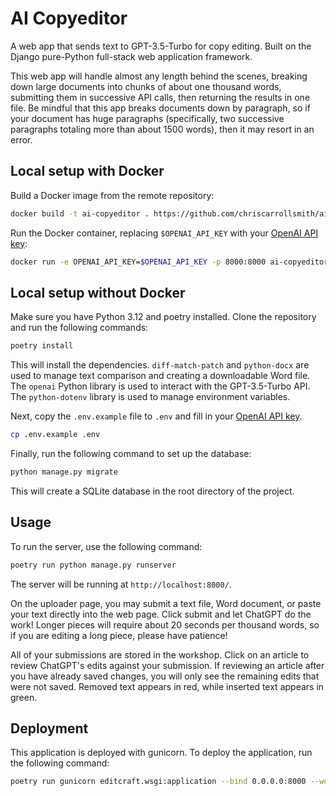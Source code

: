 # AI Copyeditor
A web app that sends text to GPT-3.5-Turbo for copy editing. Built on the Django pure-Python full-stack web application framework.

This web app will handle almost any length behind the scenes, breaking down large documents into chunks of about one thousand words, submitting them in successive API calls, then returning the results in one file. Be mindful that this app breaks documents down by paragraph, so if your document has huge paragraphs (specifically, two successive paragraphs totaling more than about 1500 words), then it may resort in an error. 

## Local setup with Docker

Build a Docker image from the remote repository:

```bash
docker build -t ai-copyeditor . https://github.com/chriscarrollsmith/ai-copyeditor.git
```

Run the Docker container, replacing `$OPENAI_API_KEY` with your [OpenAI API key](https://platform.openai.com/account/api-keys/):

```bash
docker run -e OPENAI_API_KEY=$OPENAI_API_KEY -p 8000:8000 ai-copyeditor
```

## Local setup without Docker

Make sure you have Python 3.12 and poetry installed. Clone the repository and run the following commands:

```bash
poetry install
```

This will install the dependencies. `diff-match-patch` and `python-docx` are used to manage text comparison and creating a downloadable Word file. The `openai` Python library is used to interact with the GPT-3.5-Turbo API. The `python-dotenv` library is used to manage environment variables.

Next, copy the `.env.example` file to `.env` and fill in your [OpenAI API key](https://platform.openai.com/account/api-keys/).

```bash
cp .env.example .env
```

Finally, run the following command to set up the database:

```bash
python manage.py migrate
```

This will create a SQLite database in the root directory of the project.

## Usage

To run the server, use the following command:

```bash
poetry run python manage.py runserver
```

The server will be running at `http://localhost:8000/`.

On the uploader page, you may submit a text file, Word document, or paste your text directly into the web page. Click submit and let ChatGPT do the work! Longer pieces will require about 20 seconds per thousand words, so if you are editing a long piece, please have patience!

All of your submissions are stored in the workshop. Click on an article to review ChatGPT's edits against your submission. If reviewing an article after you have already saved changes, you will only see the remaining edits that were not saved. Removed text appears in red, while inserted text appears in green.

## Deployment

This application is deployed with gunicorn. To deploy the application, run the following command:

```bash
poetry run gunicorn editcraft.wsgi:application --bind 0.0.0.0:8000 --workers 4
```